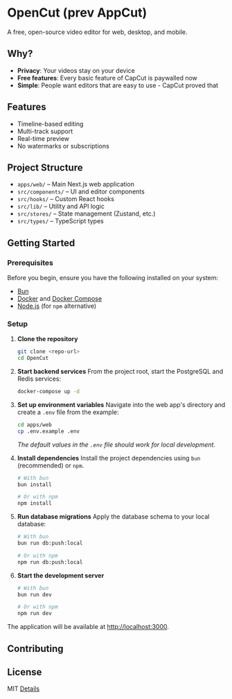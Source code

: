# OpenCut (prev AppCut)

A free, open-source video editor for web, desktop, and mobile.

## Why?

- **Privacy**: Your videos stay on your device
- **Free features**: Every basic feature of CapCut is paywalled now
- **Simple**: People want editors that are easy to use - CapCut proved that

## Features

- Timeline-based editing
- Multi-track support
- Real-time preview
- No watermarks or subscriptions

## Project Structure

- `apps/web/` – Main Next.js web application
- `src/components/` – UI and editor components
- `src/hooks/` – Custom React hooks
- `src/lib/` – Utility and API logic
- `src/stores/` – State management (Zustand, etc.)
- `src/types/` – TypeScript types

## Getting Started

### Prerequisites

Before you begin, ensure you have the following installed on your system:

- [Bun](https://bun.sh/docs/installation)
- [Docker](https://docs.docker.com/get-docker/) and [Docker Compose](https://docs.docker.com/compose/install/)
- [Node.js](https://nodejs.org/en/) (for `npm` alternative)

### Setup

1.  **Clone the repository**
    ```bash
    git clone <repo-url>
    cd OpenCut
    ```

2.  **Start backend services**
    From the project root, start the PostgreSQL and Redis services:
    ```bash
    docker-compose up -d
    ```

3.  **Set up environment variables**
    Navigate into the web app's directory and create a `.env` file from the example:
    ```bash
    cd apps/web
    cp .env.example .env
    ```
    *The default values in the `.env` file should work for local development.*

4.  **Install dependencies**
    Install the project dependencies using `bun` (recommended) or `npm`.
    ```bash
    # With bun
    bun install

    # Or with npm
    npm install
    ```

5.  **Run database migrations**
    Apply the database schema to your local database:
    ```bash
    # With bun
    bun run db:push:local

    # Or with npm
    npm run db:push:local
    ```

6.  **Start the development server**
    ```bash
    # With bun
    bun run dev

    # Or with npm
    npm run dev
    ```

The application will be available at [http://localhost:3000](http://localhost:3000).

## Contributing

## License

MIT [Details](LICENSE)
